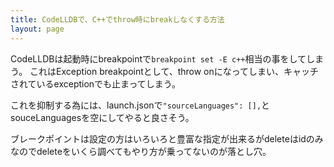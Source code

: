 ```yaml
---
title: CodeLLDBで、C++でthrow時にbreakしなくする方法
layout: page
---
```

CodeLLDBは起動時にbreakpointで`breakpoint set -E c++`相当の事をしてしまう。
これはException breakpointとして、throw onになってしまい、キャッチされているexceptionでも止まってしまう。

これを抑制する為には、launch.jsonで`"sourceLanguages": [],`とsouceLanguagesを空にしてやると良さそう。

ブレークポイントは設定の方はいろいろと豊富な指定が出来るがdeleteはidのみなのでdeleteをいくら調べてもやり方が乗ってないのが落とし穴。